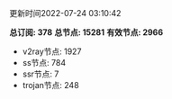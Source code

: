 更新时间2022-07-24 03:10:42

**总订阅: 378**
**总节点: 15281**
**有效节点: 2966**
- v2ray节点: 1927
- ss节点: 784
- ssr节点: 7
- trojan节点: 248
